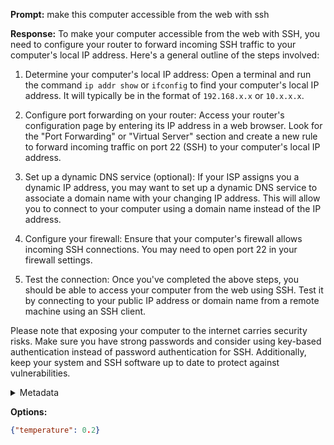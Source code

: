 **Prompt:**
make this computer accessible from the web with ssh


**Response:**
To make your computer accessible from the web with SSH, you need to configure your router to forward incoming SSH traffic to your computer's local IP address. Here's a general outline of the steps involved:

1. Determine your computer's local IP address: Open a terminal and run the command `ip addr show` or `ifconfig` to find your computer's local IP address. It will typically be in the format of `192.168.x.x` or `10.x.x.x`.

2. Configure port forwarding on your router: Access your router's configuration page by entering its IP address in a web browser. Look for the "Port Forwarding" or "Virtual Server" section and create a new rule to forward incoming traffic on port 22 (SSH) to your computer's local IP address.

3. Set up a dynamic DNS service (optional): If your ISP assigns you a dynamic IP address, you may want to set up a dynamic DNS service to associate a domain name with your changing IP address. This will allow you to connect to your computer using a domain name instead of the IP address.

4. Configure your firewall: Ensure that your computer's firewall allows incoming SSH connections. You may need to open port 22 in your firewall settings.

5. Test the connection: Once you've completed the above steps, you should be able to access your computer from the web using SSH. Test it by connecting to your public IP address or domain name from a remote machine using an SSH client.

Please note that exposing your computer to the internet carries security risks. Make sure you have strong passwords and consider using key-based authentication instead of password authentication for SSH. Additionally, keep your system and SSH software up to date to protect against vulnerabilities.

<details><summary>Metadata</summary>

- Duration: 10925 ms
- Datetime: 2023-08-16T09:24:17.018439
- Model: gpt-3.5-turbo-0613

</details>

**Options:**
```json
{"temperature": 0.2}
```


